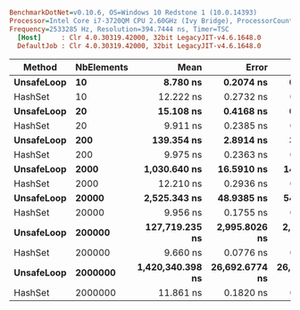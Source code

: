 ``` ini

BenchmarkDotNet=v0.10.6, OS=Windows 10 Redstone 1 (10.0.14393)
Processor=Intel Core i7-3720QM CPU 2.60GHz (Ivy Bridge), ProcessorCount=4
Frequency=2533285 Hz, Resolution=394.7444 ns, Timer=TSC
  [Host]     : Clr 4.0.30319.42000, 32bit LegacyJIT-v4.6.1648.0
  DefaultJob : Clr 4.0.30319.42000, 32bit LegacyJIT-v4.6.1648.0


```
 |     Method | NbElements |             Mean |          Error |         StdDev |              Min |              Max |
 |----------- |----------- |-----------------:|---------------:|---------------:|-----------------:|-----------------:|
 | **UnsafeLoop** |         **10** |         **8.780 ns** |      **0.2074 ns** |      **0.2305 ns** |         **8.366 ns** |         **9.314 ns** |
 |    HashSet |         10 |        12.222 ns |      0.2732 ns |      0.2805 ns |        11.696 ns |        12.741 ns |
 | **UnsafeLoop** |         **20** |        **15.108 ns** |      **0.4168 ns** |      **0.5271 ns** |        **14.498 ns** |        **16.445 ns** |
 |    HashSet |         20 |         9.911 ns |      0.2385 ns |      0.2929 ns |         9.564 ns |        10.645 ns |
 | **UnsafeLoop** |        **200** |       **139.354 ns** |      **2.8914 ns** |      **3.4421 ns** |       **135.376 ns** |       **148.257 ns** |
 |    HashSet |        200 |         9.975 ns |      0.2363 ns |      0.2321 ns |         9.686 ns |        10.476 ns |
 | **UnsafeLoop** |       **2000** |     **1,030.640 ns** |     **16.5910 ns** |     **14.7075 ns** |     **1,001.766 ns** |     **1,058.367 ns** |
 |    HashSet |       2000 |        12.210 ns |      0.2936 ns |      0.6506 ns |        11.521 ns |        13.997 ns |
 | **UnsafeLoop** |      **20000** |     **2,525.343 ns** |     **48.9385 ns** |     **54.3950 ns** |     **2,460.319 ns** |     **2,662.460 ns** |
 |    HashSet |      20000 |         9.956 ns |      0.1755 ns |      0.1556 ns |         9.633 ns |        10.308 ns |
 | **UnsafeLoop** |     **200000** |   **127,719.235 ns** |  **2,995.8026 ns** |  **2,802.2754 ns** |   **123,691.583 ns** |   **134,493.856 ns** |
 |    HashSet |     200000 |         9.660 ns |      0.0776 ns |      0.0688 ns |         9.578 ns |         9.834 ns |
 | **UnsafeLoop** |    **2000000** | **1,420,340.398 ns** | **26,692.6774 ns** | **26,215.7758 ns** | **1,381,290.822 ns** | **1,480,138.051 ns** |
 |    HashSet |    2000000 |        11.861 ns |      0.1820 ns |      0.1702 ns |        11.568 ns |        12.117 ns |
